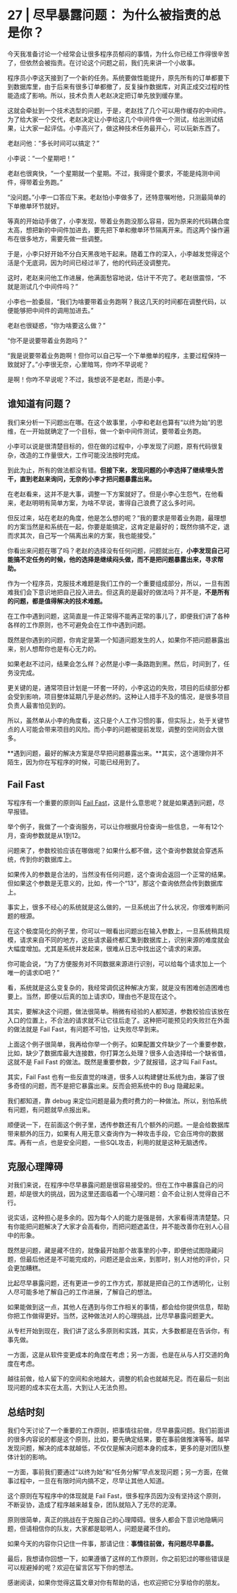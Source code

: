 # 27 | 尽早暴露问题： 为什么被指责的总是你？
    

今天我准备讨论一个经常会让很多程序员郁闷的事情，为什么你已经工作得很辛苦了，但依然会被指责。在讨论这个问题之前，我们先来讲一个小故事。

程序员小李这天接到了一个新的任务。系统要做性能提升，原先所有的订单都要下到数据库里，由于后来有很多订单都撤了，反复操作数据库，对真正成交过程的性能造成了影响。所以，技术负责人老赵决定把订单先放到缓存里。

这就会牵扯到一个技术选型的问题，于是，老赵找了几个可以用作缓存的中间件。为了给大家一个交代，老赵决定让小李给这几个中间件做一个测试，给出测试结果，让大家一起评估。小李高兴了，做这种技术任务最开心，可以玩新东西了。

老赵问他：“多长时间可以搞定？”

小李说：“一个星期吧！”

老赵也很爽快，“一个星期就一个星期。不过，我得提个要求，不能是纯测中间件，得带着业务跑。”

“没问题。”小李一口答应下来。老赵怕小李做多了，还特意嘱咐他，只测最简单的下单撤单环节就好。

等真的开始动手做了，小李发现，带着业务跑没那么容易，因为原来的代码耦合度太高，想把新的中间件加进去，要先把下单和撤单环节隔离开来。而这两个操作遍布在很多地方，需要先做一些调整。

于是，小李只好开始不分白天黑夜地干起来。随着工作的深入，小李越发觉得这个活是个无底洞，因为时间已经过半了，他的代码还没调整完。

这时，老赵来问他工作进展，他满面愁容地说，估计干不完了。老赵很震惊，“不就是测试几个中间件吗？”

小李也一脸委屈，“我们为啥要带着业务跑啊？我这几天的时间都在调整代码，以便能够把中间件的调用加进去。”

老赵也很疑惑，“你为啥要这么做？”

“你不是说要带着业务跑吗？”

“我是说要带着业务跑啊！但你可以自己写一个下单撤单的程序，主要过程保持一致就好了。”小李很无奈，心里暗骂，你咋不早说呢？

是啊！你咋不早说呢？不过，我想说不是老赵，而是小李。

## 谁知道有问题？

我们来分析一下问题出在哪。在这个故事里，小李和老赵也算有“以终为始”的思维，在一开始就确定了一个目标，做一个新中间件测试，要带着业务跑。

小李可以说是很清楚目标的，但在做的过程中，小李发现了问题，原有代码很复杂，改造的工作量很大，工作可能没法按时完成。

到此为止，所有的做法都没有错。**但接下来，发现问题的小李选择了继续埋头苦干，直到老赵来询问，无奈的小李才把问题暴露出来。**

在老赵看来，这并不是大事，调整一下方案就好了。但是小李心生怨气，在他看来，老赵明明有简单方案，为啥不早说，害得自己浪费了这么多时间。

但反过来，站在老赵的角度，他是怎么想的呢？“我的要求是带着业务跑，最理想的方案当然是和系统在一起，你要是能搞定，这肯定是最好的；既然你搞不定，退而求其次，自己写一个隔离出来的方案，我也能接受。”

你看出来问题在哪了吗？老赵的选择没有任何问题，问题就出在，**小李发现自己可能搞不定任务的时候，他的选择是继续闷头做，而不是把问题暴露出来，寻求帮助。**

作为一个程序员，克服技术难题是我们工作的一个重要组成部分，所以，一旦有困难我们会下意识地把自己投入进去。但这真的是最好的做法吗？并不是，**不是所有的问题，都是值得解决的技术难题。**

在工作中遇到问题，这简直是一件正常得不能再正常的事儿了，即便我们讲了各种各样的工作原则，也不可避免会在工作中遇到问题。

既然是你遇到的问题，你肯定是第一个知道问题发生的人，如果你不把问题暴露出来，别人想帮你也是有心无力的。

如果老赵不过问，结果会怎么样？必然是小李一条路跑到黑。然后，时间到了，任务没完成。

更关键的是，通常项目计划是一环套一环的，小李这边的失败，项目的后续部分都会受到影响，项目整体延期几乎是必然的。这种让人措手不及的情况，是很多项目负责人最害怕见到的。

所以，虽然单从小李的角度看，这只是个人工作习惯的事，但实际上，处于关键节点的人可能会带来项目的风险。而小李的问题被提前发现，调整的空间则会大很多。

**遇到问题，最好的解决方案是尽早把问题暴露出来。**其实，这个道理你并不陌生，因为你在写程序的时候，可能已经用到了。

## Fail Fast

写程序有一个重要的原则叫 [Fail Fast](http://www.martinfowler.com/ieeeSoftware/failFast.pdf)，这是什么意思呢？就是如果遇到问题，尽早报错。

举个例子，我做了一个查询服务，可以让你根据月份查询一些信息，一年有12个月，查询参数就是从1到12。

问题来了，参数校验应该在哪做呢？如果什么都不做，这个查询参数就会穿透系统，传到你的数据库上。

如果传入的参数是合法的，当然没有任何问题，这个查询会返回一个正常的结果。但如果这个参数是无意义的，比如，传一个“13”，那这个查询依然会传到数据库上。

事实上，很多不经心的系统就是这么做的，一旦系统出了什么状况，你很难判断问题的根源。

在这个极度简化的例子里，你可以一眼看出问题出在输入参数上，一旦系统稍具规模，请求来自不同的地方，这些请求最终都汇集到数据库上，识别来源的难度就会大幅度增加。尤其是系统并发起来，很难从日志中找出这个请求的来源。

你可能会说，“为了方便服务对不同数据来源进行识别，可以给每个请求加上一个唯一的请求ID吧？”

看，系统就是这么变复杂的，我经常调侃这种解决方案，就是没有困难创造困难也要上。当然，即便以后真的加上请求ID，理由也不是现在这个。

其实，要解决这个问题，做法很简单。稍微有经验的人都知道，参数校验应该放在入口的位置上，不合法的请求就不让它往后走了。这种把可能预见的失败拦在外面的做法就是 Fail Fast，有问题不可怕，让失败尽早到来。

上面这个例子很简单，我再给你举一个例子。如果配置文件缺少了一个重要参数，比如，缺少了数据库最大连接数，你打算怎么处理？很多人会选择给一个缺省值，这就不是 Fail Fast 的做法。既然是重要参数，少了就报错，这才叫 Fail Fast。

其实，Fail Fast 也有一些反直觉的味道，很多人以构建健壮系统为由，兼容了很多奇怪的问题，而不是把它暴露出来。反而会把系统中的 Bug 隐藏起来。

我们都知道，靠 debug 来定位问题是最为费时费力的一种做法。所以，别怕系统有问题，有问题就早点报出来。

顺便说一下，在前面这个例子里，透传参数还有几个额外的问题。一是会给数据库带来额外的压力，如果有人用无意义查询作为一种攻击手段，它会压垮你的数据库。再有一点，也是安全问题，一些SQL攻击，利用的就是这种无脑透传。

## 克服心理障碍

对我们来说，在程序中尽早暴露问题是很容易接受的。但在工作中暴露自己的问题，却是很大的挑战，因为这里还面临着一个心理问题：会不会让别人觉得自己不行。

说实话，这种担心是多余的。因为每个人的能力是强是弱，大家看得清清楚楚。只有你能把问题解决了大家才会高看你，而把问题遮盖住，并不能改善你在别人心目中的形象。

既然是问题，藏是藏不住的，就像最开始那个故事里的小李，即便他试图隐藏问题，但最后他还是不可能完成的，问题还是会出来，到那时，别人对他的评价，只会更加糟糕。

比起尽早暴露问题，还有更进一步的工作方式，那就是把自己的工作透明化，让别人尽可能多地了解自己的工作进展，了解自己的想法。

如果能做到这一点，其他人在遇到与你工作相关的事情，都会给你提供信息，帮助你把工作做得更好。当然，这种做法对人的心理挑战，比尽早暴露问题更大。

从专栏开始到现在，我们讲了这么多原则和实践，其实，大多数都是在告诉你，有事先做。

一方面，这是从软件变更成本的角度在考虑；另一方面，也是在从与人打交道的角度在考虑。

越往前做，给人留下的空间和余地越大，调整的机会也就越充足。而在最后一刻出现问题的成本实在太高，大到让人无法负担。

## 总结时刻

我们今天讨论了一个重要的工作原则，把事情往前做，尽早暴露问题。我们前面讲的很多内容说的都是这个原则，比如，要先确定结果，要在事前做推演等等。越早发现问题，解决的成本就越低，不仅仅是解决问题本身的成本，更多的是对团队整体计划的影响。

一方面，事前我们要通过“以终为始”和“任务分解”早点发现问题；另一方面，在做事过程中，一旦在有限时间内搞不定，尽早让其他人知道。

这个原则在写程序中的体现就是 Fail Fast，很多程序员因为没有坚持这个原则，不断妥协，造成了程序越来越复杂，团队就陷入了无尽的泥潭。

原则很简单，真正的挑战在于克服自己的心理障碍。很多人都会下意识地隐瞒问题，但请相信你的队友，大家都是聪明人，问题是藏不住的。

如果今天的内容你只记住一件事，那请记住：**事情往前做，有问题尽早暴露。**

最后，我想请你回想一下，如果遵循了这样的工作原则，你之前犯过的哪些错误是可以规避掉的呢？欢迎在留言区写下你的想法。

感谢阅读，如果你觉得这篇文章对你有帮助的话，也欢迎把它分享给你的朋友。
    